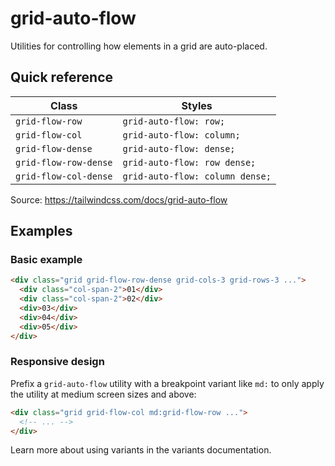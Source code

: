 # grid-auto-flow

Utilities for controlling how elements in a grid are auto-placed.

## Quick reference

| Class                 | Styles                     |
|-----------------------|----------------------------|
| `grid-flow-row`       | `grid-auto-flow: row;`     |
| `grid-flow-col`       | `grid-auto-flow: column;`  |
| `grid-flow-dense`     | `grid-auto-flow: dense;`   |
| `grid-flow-row-dense` | `grid-auto-flow: row dense;` |
| `grid-flow-col-dense` | `grid-auto-flow: column dense;` |

Source: https://tailwindcss.com/docs/grid-auto-flow

## Examples

### Basic example

```html
<div class="grid grid-flow-row-dense grid-cols-3 grid-rows-3 ...">
  <div class="col-span-2">01</div>
  <div class="col-span-2">02</div>
  <div>03</div>
  <div>04</div>
  <div>05</div>
</div>
```

### Responsive design

Prefix a `grid-auto-flow` utility with a breakpoint variant like `md:` to only apply the utility at medium screen sizes and above:

```html
<div class="grid grid-flow-col md:grid-flow-row ...">
  <!-- ... -->
</div>
```

Learn more about using variants in the variants documentation.
